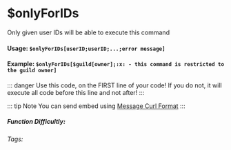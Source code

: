 # $onlyForIDs
Only given user IDs will be able to execute this command

#### Usage: `$onlyForIDs[userID;userID;...;error message]`

#### Example: `$onlyForIDs[$guild[owner];:x: - this command is restricted to the guild owner]`

::: danger
Use this code, on the FIRST line of your code! If you do not, it will execute all code before this line and not after!
:::

::: tip Note
You can send embed using [Message Curl Format](../../CodeReferences/ref.message_curl_format.md)
:::

##### Function Difficultly: <Badge type="warning" text="Medium" vertical="middle" /> 
###### Tags: <Badge type="tip" text="Only If" vertical="middle" /> <Badge type="tip" text="Member restrictions" vertical="middle" /> <Badge type="tip" text="Only Execute if" vertical="middle" />